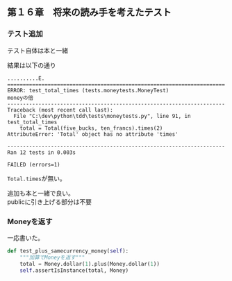 ## 第１６章　将来の読み手を考えたテスト

### テスト追加
テスト自体は本と一緒

結果は以下の通り

```
..........E.
======================================================================
ERROR: test_total_times (tests.moneytests.MoneyTest)
moneyの倍
----------------------------------------------------------------------
Traceback (most recent call last):
  File "C:\dev\python\tdd\tests\moneytests.py", line 91, in test_total_times
    total = Total(five_bucks, ten_francs).times(2)
AttributeError: 'Total' object has no attribute 'times'

----------------------------------------------------------------------
Ran 12 tests in 0.003s

FAILED (errors=1)
```

`Total.times`が無い。

追加も本と一緒で良い。  
publicに引き上げる部分は不要

### Moneyを返す
一応書いた。

```python
def test_plus_samecurrency_money(self):
    """加算でMoneyを返す"""
    total = Money.dollar(1).plus(Money.dollar(1))
    self.assertIsInstance(total, Money)
```